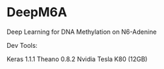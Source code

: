 # DeepM6A

Deep Learning for DNA Methylation on N6-Adenine


Dev Tools:

Keras 1.1.1
Theano 0.8.2
Nvidia Tesla K80 (12GB)
